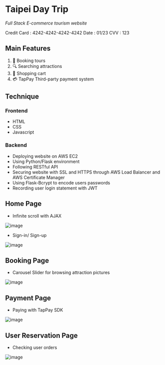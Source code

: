 # Taipei Day Trip
_Full Stack E-commerce tourism website_


Credit Card : 4242-4242-4242-4242
Date : 01/23
CVV : 123

## Main Features
1. 📆 Booking tours
2. 🔍 Searching attractions
3. 🛒 Shopping cart
4. 💳 TapPay Third-party payment system

## Technique
### Frontend
+ HTML
+ CSS
+ Javascript

### Backend
+ Deploying website on AWS EC2
+ Using Python/Flask environment
+ Following RESTful API 
+ Securing website with SSL and HTTPS through AWS Load Balancer and AWS Certificate Manager
+ Using Flask-Bcrypt to encode users passwords
+ Recording user login statement with JWT

## Home Page
+ Infinite scroll with AJAX

![image](https://user-images.githubusercontent.com/92343813/174983678-9daa5f4b-30bf-40ac-a2ed-c3e51a2bc910.png)

+ Sign-in/ Sign-up

![image](https://user-images.githubusercontent.com/92343813/174987475-c605c630-3a1a-4578-b1c3-07b3cfb16521.png)

## Booking Page
+ Carousel Slider for browsing attraction pictures

![image](https://user-images.githubusercontent.com/92343813/174988014-2197135a-cb13-40ba-ad4b-528617e7d802.png)

## Payment Page
+ Paying with TapPay SDK

![image](https://user-images.githubusercontent.com/92343813/174988738-fd515916-aaaa-40bc-8c43-9a12462a5752.png)

## User Reservation Page
+ Checking user orders

![image](https://user-images.githubusercontent.com/92343813/174990543-71e78c4f-c9df-4ae9-8823-5f96e9c17eb1.png)

